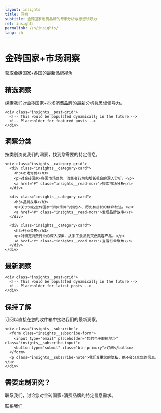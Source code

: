 ```yaml
---
layout: insights
title: 洞察
subtitle: 金砖国家消费品牌的专家分析与思想领导力
ref: insights
permalink: /zh/insights/
lang: zh
---
```


<!-- Hero Panel -->
<div class="panel panel--hero">
  <div class="panel__content">
    <h1 class="panel__heading-primary insights__title">金砖国家+市场洞察</h1>
    <p class="panel__subtitle">获取金砖国家+各国的最新品牌视角</p>
  </div>
</div>

<!-- Featured Insights - To be added in future updates -->
<div class="panel panel--light">
  <div class="panel__content">
    <h2 class="panel__heading-secondary">精选洞察</h2>
    <p class="panel__lead-text">探索我们对金砖国家+市场消费品牌的最新分析和思想领导力。</p>
    
    <div class="insights__post-grid">
      <!-- This would be populated dynamically in the future -->
      <!-- Placeholder for featured posts -->
    </div>
  </div>
</div>

<!-- Categories Panel -->
<div class="panel panel--primary-soft">
  <div class="panel__content">
    <h2 class="panel__heading-secondary">洞察分类</h2>
    <p class="panel__lead-text">按类别浏览我们的洞察，找到您需要的特定信息。</p>
    
    <div class="insights__category-grid">
      <div class="insights__category-card">
        <h3>市场分析</h3>
        <p>对金砖国家+各国市场趋势、消费者行为和增长机会的深入分析。</p>
        <a href="#" class="insights__read-more">探索市场分析</a>
      </div>
      
      <div class="insights__category-card">
        <h3>品牌故事</h3>
        <p>关于知名金砖国家+消费品牌的创始人、历史和成长的精彩叙述。</p>
        <a href="#" class="insights__read-more">发现品牌故事</a>
      </div>
      
      <div class="insights__category-card">
        <h3>行业聚焦</h3>
        <p>对特定消费行业的深入探索，从手工食品到天然美容产品。</p>
        <a href="#" class="insights__read-more">查看行业聚焦</a>
      </div>
    </div>
  </div>
</div>

<!-- Latest Insights Panel -->
<div class="panel panel--light">
  <div class="panel__content">
    <h2 class="panel__heading-secondary">最新洞察</h2>
    
    <div class="insights__post-grid">
      <!-- This would be populated dynamically in the future -->
      <!-- Placeholder for latest posts -->
    </div>
  </div>
</div>

<!-- Subscribe Panel -->
<div class="panel panel--accent-soft">
  <div class="panel__content panel--centered">
    <h2 class="panel__heading-secondary">保持了解</h2>
    <p class="panel__lead-text">订阅以直接在您的收件箱中接收我们的最新洞察。</p>
    
    <div class="insights__subscribe">
      <form class="insights__subscribe-form">
        <input type="email" placeholder="您的电子邮箱地址" class="insights__subscribe-input">
        <button type="submit" class="btn-primary">订阅</button>
      </form>
      <p class="insights__subscribe-note">我们尊重您的隐私，绝不会分享您的信息。</p>
    </div>
  </div>
</div>

<!-- Contact CTA Panel -->
<div class="panel panel--cta">
  <div class="panel__content panel--centered">
    <h2 class="panel__heading-secondary">需要定制研究？</h2>
    <p class="panel__lead-text">联系我们，讨论您对金砖国家+消费品牌的特定信息需求。</p>
    <a href="{{ site.baseurl }}/{{ page.lang }}/about/#contact" class="btn-secondary">联系我们</a>
  </div>
</div>